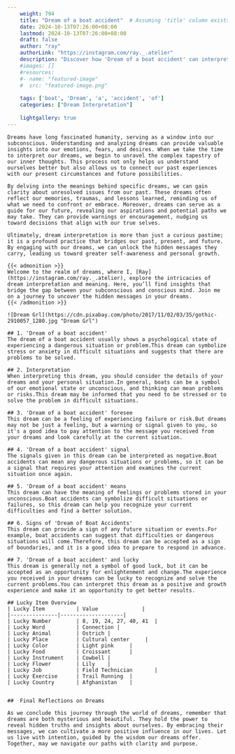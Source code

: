 ```yaml
---
    weight: 794
    title: "Dream of a boat accident"  # Assuming 'title' column exists
    date: 2024-10-13T07:26:00+08:00
    lastmod: 2024-10-13T07:26:00+08:00
    draft: false
    author: "ray"
    authorLink: "https://instagram.com/ray._.atelier"
    description: "Discover how 'Dream of a boat accident' can interpret your future and uncover its significant meanings in your life."
    #images: []
    #resources:
    #- name: "featured-image"
    #  src: "featured-image.png"
    
    tags: ['boat', 'Dream', 'a', 'accident', 'of']
    categories: ["Dream Interpretation"]
    
    lightgallery: true
---
```

    
    Dreams have long fascinated humanity, serving as a window into our subconscious. Understanding and analyzing dreams can provide valuable insights into our emotions, fears, and desires. When we take the time to interpret our dreams, we begin to unravel the complex tapestry of our inner thoughts. This process not only helps us understand ourselves better but also allows us to connect our past experiences with our present circumstances and future possibilities.
    
    By delving into the meanings behind specific dreams, we can gain clarity about unresolved issues from our past. These dreams often reflect our memories, traumas, and lessons learned, reminding us of what we need to confront or embrace. Moreover, dreams can serve as a guide for our future, revealing our aspirations and potential paths we may take. They can provide warnings or encouragement, nudging us toward decisions that align with our true selves.
    
    Ultimately, dream interpretation is more than just a curious pastime; it is a profound practice that bridges our past, present, and future. By engaging with our dreams, we can unlock the hidden messages they carry, leading us toward greater self-awareness and personal growth.
    
    {{< admonition >}}
    Welcome to the realm of dreams, where I, [Ray](https://instagram.com/ray._.atelier), explore the intricacies of dream interpretation and meaning. Here, you’ll find insights that bridge the gap between your subconscious and conscious mind. Join me on a journey to uncover the hidden messages in your dreams.
    {{< /admonition >}}
    
    ![Dream Grl](https://cdn.pixabay.com/photo/2017/11/02/03/35/gothic-2910057_1280.jpg "Dream Grl")
    
    ## 1. 'Dream of a boat accident'
    The dream of a boat accident usually shows a psychological state of experiencing a dangerous situation or problem.This dream can symbolize stress or anxiety in difficult situations and suggests that there are problems to be solved.
    
    ## 2. Interpretation
    When interpreting this dream, you should consider the details of your dreams and your personal situation.In general, boats can be a symbol of our emotional state or unconscious, and thinking can mean problems or risks.This dream may be informed that you need to be stressed or to solve the problem in difficult situations.
    
    ## 3. 'Dream of a boat accident' foresee
    This dream can be a feeling of experiencing failure or risk.But dreams may not be just a feeling, but a warning or signal given to you, so it's a good idea to pay attention to the message you received from your dreams and look carefully at the current situation.
    
    ## 4. 'Dream of a boat accident' signal
    The signals given in this dream can be interpreted as negative.Boat accidents can mean any dangerous situations or problems, so it can be a signal that requires your attention and examines the current situation once again.
    
    ## 5. 'Dream of a boat accident' means
    This dream can have the meaning of feelings or problems stored in your unconscious.Boat accidents can symbolize difficult situations or failures, so this dream can help you recognize your current difficulties and find a better solution.
    
    ## 6. Signs of 'Dream of Boat Accidents'
    This dream can provide a sign of any future situation or events.For example, boat accidents can suggest that difficulties or dangerous situations will come.Therefore, this dream can be accepted as a sign of boundaries, and it is a good idea to prepare to respond in advance.
    
    ## 7. 'Dream of a boat accident' and lucky
    This dream is generally not a symbol of good luck, but it can be accepted as an opportunity for enlightenment and change.The experience you received in your dreams can be lucky to recognize and solve the current problems.You can interpret this dream as a positive and growth experience and make it an opportunity to get better results.
    
    ## Lucky Item Overview
    | Lucky Item          | Value              |
    |---------------|--------------------|
    | Lucky Number        | 8, 19, 24, 27, 40, 41  |
    | Lucky Word          | Connection |
    | Lucky Animal        | Ostrich |
    | Lucky Place         | Cultural center     |
    | Lucky Color         | Light pink     |
    | Lucky Food          | Croissant      |
    | Lucky Instrument    | Cowbell |
    | Lucky Flower        | Lily    |
    | Lucky Job           | Field Technician       |
    | Lucky Exercise      | Trail Running  |
    | Lucky Country       | Afghanistan    |
    
    
    ##  Final Reflections on Dreams
    
    As we conclude this journey through the world of dreams, remember that dreams are both mysterious and beautiful. They hold the power to reveal hidden truths and insights about ourselves. By embracing their messages, we can cultivate a more positive influence in our lives. Let us live with intention, guided by the wisdom our dreams offer. Together, may we navigate our paths with clarity and purpose.
    